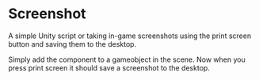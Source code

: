 # Screenshot
A simple Unity script or taking in-game screenshots using the print screen button and saving them to the desktop.

Simply add the component to a gameobject in the scene. Now when you press print screen it should save a screenshot to the desktop.

